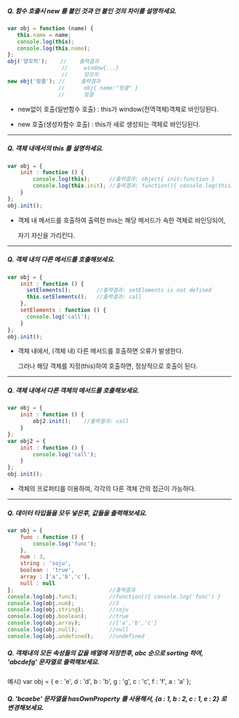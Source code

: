 ##### Q. 함수 호출시 new 를 붙인 것과 안 붙인 것의 차이를 설명하세요.

```javascript
var obj = function (name) {
   this.name = name;
   console.log(this);
   console.log(this.name);
};
obj('양꼬치');	   //	 출력결과
			  	 //		window{...}
			  	 //   	양꼬치
new obj('핑클'); // 	  출력결과
			    // 		obj{ name:"핑클" }
			    //  	핑클
```

- new없이 호출(일반함수 호출) : this가 window(전역객체)객체로 바인딩된다.

- new 호출(생성자함수 호출) : this가 새로 생성되는 객체로 바인딩된다.


------



##### Q. 객체 내에서의 this 를 설명하세요.

```javascript
var obj = {
	init : function () {
		console.log(this); 		//출력결과: object{ init:function }
		console.log(this.init); //출력결과: function(){ console.log(this)... }
	}
};
obj.init();
```

- 객체 내 메서드를 호출하여 출력한 this는 해당 메서드가 속한 객체로 바인딩되어,

  자기 자신을 가리킨다.

------



##### Q. 객체 내의 다른 메서드를 호출해보세요.

```javascript
var obj = {
    init : function () {
      setElements(); 		//출력결과: setElements is not defined
      this.setElements(); 	//출력결과: call
    },
    setElements : function () {
      console.log('call');
    }
};
obj.init();
```

- 객체 내에서, (객체 내) 다른 메서드를 호출하면 오류가 발생한다.

  그러나 해당 객체를 지정(this)하여 호출하면, 정상적으로 호출이 된다.

------



##### Q. 객체 내에서 다른 객체의 메서드를 호출해보세요.

```javascript
var obj = {
	init : function () {
		obj2.init();	//출력결과: call
	}
};
var obj2 = {
	init : function () {
		console.log('call');
	}
};
obj.init();
```

- 객체의 프로퍼티를 이용하여, 각각의 다른 객체 간의 접근이 가능하다.

------



##### Q. 데이터 타입들을 모두 넣은후, 값들을 출력해보세요.

```javascript
var obj = {
	func : function () {
		console.log('func');
	},
	num : 3,
	string : 'soju',
	boolean : 'true',
	array : ['a','b','c'],
	null : null
};								//출력결과
console.log(obj.func);			//function(){ console.log('func') }
console.log(obj.num);			//3
console.log(obj.string);		//soju
console.log(obj.boolean);		//true
console.log(obj.array);			//['a','b','c']
console.log(obj.null);			//null
console.log(obj.undefined);		//undefined
```



##### Q. 객체내의 모든 속성들의 값을 배열에 저장한후, abc 순으로 sorting 하여, 'abcdefg' 문자열로 출력해보세요.

예시)
var obj = {
   e : 'e',
   d : 'd',
   b : 'b',
   g : 'g',
   c : 'c',
   f : 'f',
   a : 'a'
};

##### Q. 'bcaebe' 문자열을 hasOwnProperty 를 사용해서, {a : 1, b : 2, c : 1, e : 2} 로 변경해보세요.